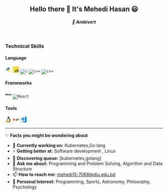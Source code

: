 <h2 align="center">Hello there 👋 It's Mehedi Hasan 😃 </h2>
<h4 align="center"><i>🌱 Ambivert</i></h4>
<br>

<p align="center">

### Technical Skills

#### Language

<code><img title="python" height="20" src="https://raw.githubusercontent.com/github/explore/80688e429a7d4ef2fca1e82350fe8e3517d3494d/topics/python/python.png"></code> <code><img title="javascript" height="20" src="https://raw.githubusercontent.com/github/explore/80688e429a7d4ef2fca1e82350fe8e3517d3494d/topics/javascript/javascript.png"></code> <code><img title="c" height="20" src="https://img.icons8.com/color/48/000000/c-programming.png"/></code>
<code><img title="c++" height="20" src="https://upload.wikimedia.org/wikipedia/commons/thumb/1/18/ISO_C%2B%2B_Logo.svg/1200px-ISO_C%2B%2B_Logo.svg.png"/></code>
<code><img title="c++" height="20" src="https://blog.golang.org/go-brand/Go-Logo/SVG/Go-Logo_Blue.svg"/></code>


#### Frameworks

<code><img title="Django" height="20" src="https://raw.githubusercontent.com/github/explore/80688e429a7d4ef2fca1e82350fe8e3517d3494d/topics/django/django.png"></code> <code><img title="React" height="20" src="https://reactjs.org/logo-og.png"></code>


#### Tools

<code><img title="Linux" height="20" src="https://raw.githubusercontent.com/github/explore/80688e429a7d4ef2fca1e82350fe8e3517d3494d/topics/linux/linux.png"></code> 
<code><img title="git" height="20" src="https://raw.githubusercontent.com/github/explore/80688e429a7d4ef2fca1e82350fe8e3517d3494d/topics/git/git.png"></code> 
<code><img title="vs-code" height="20" src="https://raw.githubusercontent.com/github/explore/80688e429a7d4ef2fca1e82350fe8e3517d3494d/topics/visual-studio-code/visual-studio-code.png"></code> 


</p>

---

:sparkles: **Facts you might be wondering about**

- 🔭 **Currently working on:** Kubernetes,Go lang
- ⚡ **Getting better at:** Software development , Linux
- 🌱 **Discovering queue:** [kubernetes,golang]
- 💬 **Ask me about:** Programming and Problem Solving, Algorithm and Data Structure
- 📫 **How to reach me:** mehedi15-7068@diu.edu.bd
- :purple_heart: **Personal Interest:** Programming, Sports, Astronomy, Philosophy, Psychology
